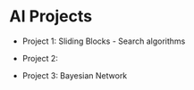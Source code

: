 # AI Projects

- Project 1: Sliding Blocks - Search algorithms

- Project 2:

- Project 3: Bayesian Network
